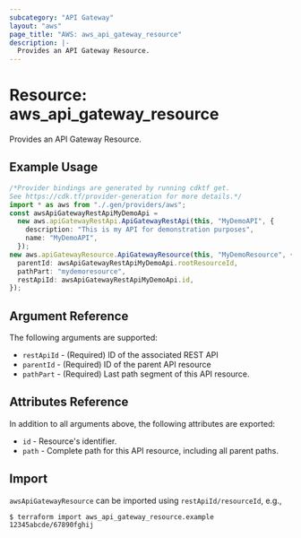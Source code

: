 ```yaml
---
subcategory: "API Gateway"
layout: "aws"
page_title: "AWS: aws_api_gateway_resource"
description: |-
  Provides an API Gateway Resource.
---
```


# Resource: aws\_api\_gateway\_resource

Provides an API Gateway Resource.

## Example Usage

```typescript
/*Provider bindings are generated by running cdktf get.
See https://cdk.tf/provider-generation for more details.*/
import * as aws from "./.gen/providers/aws";
const awsApiGatewayRestApiMyDemoApi =
  new aws.apiGatewayRestApi.ApiGatewayRestApi(this, "MyDemoAPI", {
    description: "This is my API for demonstration purposes",
    name: "MyDemoAPI",
  });
new aws.apiGatewayResource.ApiGatewayResource(this, "MyDemoResource", {
  parentId: awsApiGatewayRestApiMyDemoApi.rootResourceId,
  pathPart: "mydemoresource",
  restApiId: awsApiGatewayRestApiMyDemoApi.id,
});

```

## Argument Reference

The following arguments are supported:

* `restApiId` - (Required) ID of the associated REST API
* `parentId` - (Required) ID of the parent API resource
* `pathPart` - (Required) Last path segment of this API resource.

## Attributes Reference

In addition to all arguments above, the following attributes are exported:

* `id` - Resource's identifier.
* `path` - Complete path for this API resource, including all parent paths.

## Import

`awsApiGatewayResource` can be imported using `restApiId/resourceId`, e.g.,

```console
$ terraform import aws_api_gateway_resource.example 12345abcde/67890fghij
```
